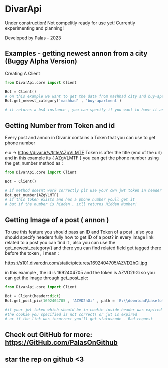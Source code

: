 # DivarApi 

Under construction! Not compelitly ready for use yet! Currently experimenting and planning!

Developed by Palas - 2023

## Examples - getting newest annon from a city (Buggy Alpha Version)

Creating A Client

```python
from DivarApi.core import Client

Bot = Client()
# on this example we want to get the data from mashhad city and buy-apartment category
Bot.get_newest_category('mashhad' , 'buy-apartment')

# it returns a bs4 instance , you can specify if you want to have it as json with jsonify = true argument and more...
```

## Getting Number from Token and id
Every post and annon in Divar.ir contains a Token that you can use to get phone number 

e.x -> https://divar.ir/v/title/AZgVLMTF
Token is after the title (end of the url) and in this example its { AZgVLMTF }
you can get the phone number using the get_number method as :

```python
from DivarApi.core import Client

Bot = Client()

# if method doesnt work correctly plz use your own jwt token in header
Bot.get_number(AZgVLMTF)
# if this token exists and has a phone number youll get it 
# but if the number is hidden , itll returns Hidden Number!
```

## Getting Image of a post ( annon )
To use this feature you should pass an ID and Token of a post , also you should specify headers fully
how to get ID of a post?
in every image link related to a post you can find it , also you can use the get_newest_category() and there you can find related field get tagged there before the token , i mean :

https://s101.divarcdn.com/static/pictures/1692404705/AZVD2hGi.jpg

in this example , the id is 1692404705 and the token is AZVD2hGi
so you can get the image through get_post_pic:

```python
from DivarApi.core import Client

Bot = Client(header:dict)
Bot.get_post_pic(1692404705 , 'AZVD2hGi' , path = 'E:\\download\basefolder')

#if your jwt token which should be in cookie inside header was expired you'll get this error:
#the cookie you specified is not correct! or jwt is expired
# or if the link was incorrect you'll get statuscode - Bad request

```

## Check out GitHub for more: https://GitHub.com/PalasOnGithub
## star the rep on github <3